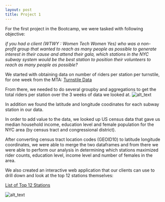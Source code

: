 ```yaml
---
layout: post
title: Project 1 
---
```


For the first project in the Bootcamp, we were tasked with following objective:

 _if you had a client (WTWY : Women Tech Women Yes)  who was a non-profit group that wanted to reach as many people as possible to generate interest in their cause and attend their gala, which stations in the NYC subway system would be the best station to position their volunteers to reach as many people as possible?_

We started with obtaining data on number of riders per station per turnstile, for one week from the MTA:
[Turnstile Data](http://web.mta.info/developers/turnstile.html)


From there, we needed to do several groupby and aggregations to get the total riders per station over the 3 weeks of data we looked at.
![alt_text](rainbow_plot.png)


In addition we found the latitude and longitude coodinates for each subway station in our data.

In order to add value to the data, we looked up US census data that gave us median household income, education level and female population for the NYC area (by census tract and congressional district).

After converting census tract location codes (GEOID10) to latitude longitude coordinates, we were able to merge the two dataframes and from there we were able to perform our analysis in determining which stations maximized rider counts, education level, income level and number of females in the area.

We also created an interactive web application that our clients can use to drill down and look at the top 12 stations themselves:

[List of Top 12 Stations](https://arcg.is/1TzKD8)

![alt_text](mta_recommendation.png)


